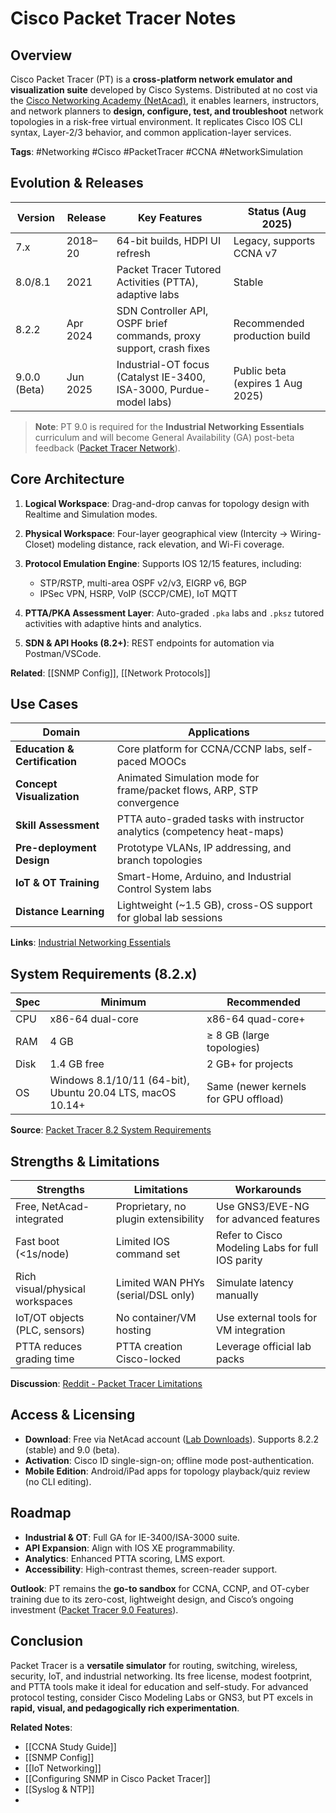 # Cisco Packet Tracer Notes

## Overview

Cisco Packet Tracer (PT) is a **cross-platform network emulator and visualization suite** developed by Cisco Systems. Distributed at no cost via the [Cisco Networking Academy (NetAcad)](https://www.packettracernetwork.com/download/download-packet-tracer.html), it enables learners, instructors, and network planners to **design, configure, test, and troubleshoot** network topologies in a risk-free virtual environment. It replicates Cisco IOS CLI syntax, Layer-2/3 behavior, and common application-layer services.

**Tags**: #Networking #Cisco #PacketTracer #CCNA #NetworkSimulation

## Evolution & Releases

|Version|Release|Key Features|Status (Aug 2025)|
|---|---|---|---|
|7.x|2018–20|64-bit builds, HDPI UI refresh|Legacy, supports CCNA v7|
|8.0/8.1|2021|Packet Tracer Tutored Activities (PTTA), adaptive labs|Stable|
|8.2.2|Apr 2024|SDN Controller API, OSPF brief commands, proxy support, crash fixes|Recommended production build|
|9.0.0 (Beta)|Jun 2025|Industrial-OT focus (Catalyst IE-3400, ISA-3000, Purdue-model labs)|Public beta (expires 1 Aug 2025)|

> **Note**: PT 9.0 is required for the **Industrial Networking Essentials** curriculum and will become General Availability (GA) post-beta feedback ([Packet Tracer Network](https://www.packettracernetwork.com/features/packet-tracer-9-new-features.html)).

## Core Architecture

1. **Logical Workspace**: Drag-and-drop canvas for topology design with Realtime and Simulation modes.

2. **Physical Workspace**: Four-layer geographical view (Intercity → Wiring-Closet) modeling distance, rack elevation, and Wi-Fi coverage.
   
3. **Protocol Emulation Engine**: Supports IOS 12/15 features, including:
    - STP/RSTP, multi-area OSPF v2/v3, EIGRP v6, BGP
    - IPSec VPN, HSRP, VoIP (SCCP/CME), IoT MQTT
      
4. **PTTA/PKA Assessment Layer**: Auto-graded `.pka` labs and `.pksz` tutored activities with adaptive hints and analytics.
   
5. **SDN & API Hooks (8.2+)**: REST endpoints for automation via Postman/VSCode.

**Related**: [[SNMP Config]], [[Network Protocols]]

## Use Cases

|Domain|Applications|
|---|---|
|**Education & Certification**|Core platform for CCNA/CCNP labs, self-paced MOOCs|
|**Concept Visualization**|Animated Simulation mode for frame/packet flows, ARP, STP convergence|
|**Skill Assessment**|PTTA auto-graded tasks with instructor analytics (competency heat-maps)|
|**Pre-deployment Design**|Prototype VLANs, IP addressing, and branch topologies|
|**IoT & OT Training**|Smart-Home, Arduino, and Industrial Control System labs|
|**Distance Learning**|Lightweight (~1.5 GB), cross-OS support for global lab sessions|

**Links**: [Industrial Networking Essentials](https://www.netacad.com/authoring-resources/courses/ff9e491c-49be-4734-803e-a79e6e83dab1/aa1a518a-2766-4ee5-ae06-0533e065406d/en-US/assets/Industrial%20Networking%20Essentials%20and%20Cisco%20Packet%20Tracer%209.0.0_en-US_1746661669445.pdf)

## System Requirements (8.2.x)

|Spec|Minimum|Recommended|
|---|---|---|
|CPU|x86-64 dual-core|x86-64 quad-core+|
|RAM|4 GB|≥ 8 GB (large topologies)|
|Disk|1.4 GB free|2 GB+ for projects|
|OS|Windows 8.1/10/11 (64-bit), Ubuntu 20.04 LTS, macOS 10.14+|Same (newer kernels for GPU offload)|

**Source**: [Packet Tracer 8.2 System Requirements](https://www.packettracernetwork.com/features/system-requirements.html)

## Strengths & Limitations

|Strengths|Limitations|Workarounds|
|---|---|---|
|Free, NetAcad-integrated|Proprietary, no plugin extensibility|Use GNS3/EVE-NG for advanced features|
|Fast boot (<1s/node)|Limited IOS command set|Refer to Cisco Modeling Labs for full IOS parity|
|Rich visual/physical workspaces|Limited WAN PHYs (serial/DSL only)|Simulate latency manually|
|IoT/OT objects (PLC, sensors)|No container/VM hosting|Use external tools for VM integration|
|PTTA reduces grading time|PTTA creation Cisco-locked|Leverage official lab packs|

**Discussion**: [Reddit - Packet Tracer Limitations](https://www.reddit.com/r/sysadmin/comments/10zsf0m/new_to_cisco_packet_tracer/)

## Access & Licensing

- **Download**: Free via NetAcad account ([Lab Downloads](https://www.netacad.com/resources/lab-downloads)). Supports 8.2.2 (stable) and 9.0 (beta).
- **Activation**: Cisco ID single-sign-on; offline mode post-authentication.
- **Mobile Edition**: Android/iPad apps for topology playback/quiz review (no CLI editing).

## Roadmap

- **Industrial & OT**: Full GA for IE-3400/ISA-3000 suite.
- **API Expansion**: Align with IOS XE programmability.
- **Analytics**: Enhanced PTTA scoring, LMS export.
- **Accessibility**: High-contrast themes, screen-reader support.

**Outlook**: PT remains the **go-to sandbox** for CCNA, CCNP, and OT-cyber training due to its zero-cost, lightweight design, and Cisco’s ongoing investment ([Packet Tracer 9.0 Features](https://www.packettracernetwork.com/features/packet-tracer-9-new-features.html)).

## Conclusion

Packet Tracer is a **versatile simulator** for routing, switching, wireless, security, IoT, and industrial networking. Its free license, modest footprint, and PTTA tools make it ideal for education and self-study. For advanced protocol testing, consider Cisco Modeling Labs or GNS3, but PT excels in **rapid, visual, and pedagogically rich experimentation**.

**Related Notes**:

- [[CCNA Study Guide]]
- [[SNMP Config]]
- [[IoT Networking]]
- [[Configuring SNMP in Cisco Packet Tracer]]
- [[Syslog & NTP]]
- 